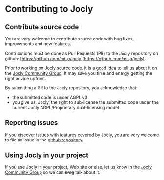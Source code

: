 Contributing to Jocly
=====================

Contribute source code
----------------------

You are very welcome to contribute source code with bug fixes, improvements and new
features.

Contributions must be done as Pull Requests (PR) to the Jocly repository on github: 
[https://github.com/mi-g/jocly](https://github.com/mi-g/jocly).

Prior to working on Jocly source code, it is a good idea to tell us about it
on the [Jocly Community Group](https://groups.google.com/forum/#!forum/jocly-community).
It may save you time and energy getting the right advice upfront.

By submitting a PR to the Jocly repository, you acknowledge that:
- the submitted code is under AGPL v3
- you give us, Jocly, the right to sub-license the submitted code under the current 
Jocly AGPL/Proprietary dual-licensing model

Reporting issues
----------------

If you discover issues with features covered by Jocly, you are very welcome to file
an issue in the [github repository](https://github.com/mi-g/jocly/issues/new).

Using Jocly in your project
---------------------------

If you use Jocly in your project, Web site or else, let us know in the 
[Jocly Community Group](https://groups.google.com/forum/#!forum/jocly-community) so 
we can ~~brag~~ talk about it.
